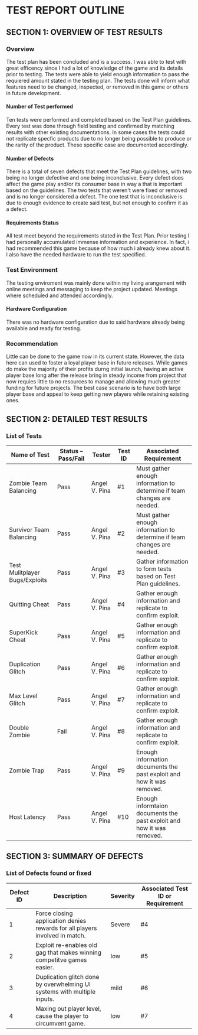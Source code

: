 # TEST REPORT OUTLINE

## SECTION 1: OVERVIEW OF TEST RESULTS

### Overview
The test plan has been concluded and is a success. I was able to test with great efficency since I had a lot of knowledge of the game and its 
details prior to testing. The tests were able to yield enough information to pass the requiered amount stated in the testing plan. The tests
done will inform what features need to be changed, inspected, or removed in this game or others in future development.

#### Number of Test performed
Ten tests were performed and completed based on the Test Plan guidelines. Every test was done through field testing and confirmed by 
matching results with other existing documentations. In some cases the tests could not replicate specfic products due to no longer being 
possible to produce or the rarity of the product. These specific case are documented accordingly.

#### Number of Defects
There is a total of seven defects that meet the Test Plan guidelines, with two being no longer defective and one being inconclusive. Every defect does affect the game play and/or its consumer base in way a that is important based on the guidelines. The two tests that weren't were fixed or removed and is no longer considered a defect. The one test that is inconclusive is due to enough evidence to create said test, but not enough to confirm it as a defect.

#### Requirements Status
All test meet beyond the requirements stated in the Test Plan. Prior testing I had personally accumulated immense information and experience. In fact, i had recommended this game because of how much i already knew about it. I also have the needed hardware to run the 
test specified.

### Test Environment
The testing enviroment was mainly done within my living arangement with online meetings and messaging to keep the project updated.
Meetings where scheduled and attended accordingly.

#### Hardware Configuration
There was no hardware configuration due to said hardware already being available and ready for testing.

### Recommendation
Little can be done to the game now in its current state. However, the data here can used to foster a loyal player base in future releases.
While games do make the majority of their profits durng initial launch, having an active player base long after the release bring in 
steady income from project that now requies little to no resources to manage and allowing much greater funding for future projects. The 
best case scenario is to have both large player base and appeal to keep getting new players while retaining existing ones.

## SECTION 2: DETAILED TEST RESULTS

### List of Tests

| Name of Test | Status – Pass/Fail | Tester | Test ID | Associated Requirement |
|---|---|---|---|---|
|Zombie Team Balancing|Pass|Angel V. Pina|#1|Must gather enough information to determine if team changes are needed.|
|Survivor Team Balancing|Pass|Angel V. Pina|#2|Must gather enough information to determine if team changes are needed.|
|Test Mulitplayer Bugs/Exploits|Pass|Angel V. Pina|#3|Gather information to form tests based on Test Plan guidelines.|
|Quitting Cheat|Pass|Angel V. Pina|#4|Gather enough information and replicate to confirm exploit.|
|SuperKick Cheat|Pass|Angel V. Pina|#5|Gather enough information and replicate to confirm exploit.|
|Duplication Glitch|Pass|Angel V. Pina|#6|Gather enough information and replicate to confirm exploit.|
|Max Level Glitch|Pass|Angel V. Pina|#7|Gather enough information and replicate to confirm exploit.|
|Double Zombie|Fail|Angel V. Pina|#8|Gather enough information and replicate to confirm exploit.|
|Zombie Trap|Pass|Angel V. Pina|#9|Enough information documents the past exploit and how it was removed.|
|Host Latency|Pass|Angel V. Pina|#10|Enough informtaion documents the past exploit and how it was removed.|

## SECTION 3: SUMMARY OF DEFECTS

### List of Defects found or fixed

| Defect ID | Description | Severity | Associated Test ID or Requirement |
|---|---|---|---|
|1|Force closing application denies rewards for all players involved in match.|Severe|#4|
|2|Exploit re-enables old gag that makes winning competitve games easier.|low|#5|
|3|Duplication glitch done by overwhelming UI systems with multiple inputs.|mild|#6|
|4|Maxing out player level, cause the player to circumvent game.|low|#7|
